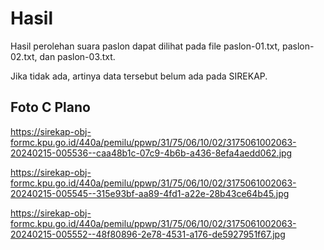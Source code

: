 # Hasil

Hasil perolehan suara paslon dapat dilihat pada file paslon-01.txt, paslon-02.txt, dan paslon-03.txt.

Jika tidak ada, artinya data tersebut belum ada pada SIREKAP.

## Foto C Plano

https://sirekap-obj-formc.kpu.go.id/440a/pemilu/ppwp/31/75/06/10/02/3175061002063-20240215-005536--caa48b1c-07c9-4b6b-a436-8efa4aedd062.jpg

https://sirekap-obj-formc.kpu.go.id/440a/pemilu/ppwp/31/75/06/10/02/3175061002063-20240215-005545--315e93bf-aa89-4fd1-a22e-28b43ce64b45.jpg

https://sirekap-obj-formc.kpu.go.id/440a/pemilu/ppwp/31/75/06/10/02/3175061002063-20240215-005552--48f80896-2e78-4531-a176-de5927951f67.jpg
